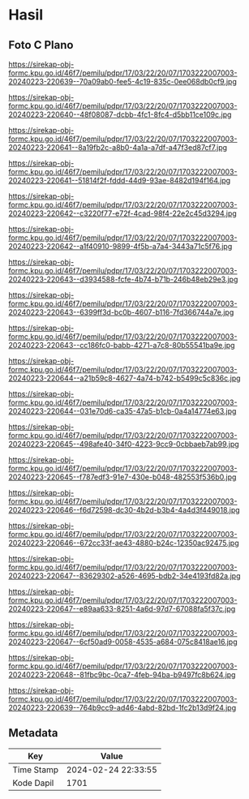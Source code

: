 # Hasil

## Foto C Plano

https://sirekap-obj-formc.kpu.go.id/46f7/pemilu/pdpr/17/03/22/20/07/1703222007003-20240223-220639--70a09ab0-fee5-4c19-835c-0ee068db0cf9.jpg

https://sirekap-obj-formc.kpu.go.id/46f7/pemilu/pdpr/17/03/22/20/07/1703222007003-20240223-220640--48f08087-dcbb-4fc1-8fc4-d5bb11ce109c.jpg

https://sirekap-obj-formc.kpu.go.id/46f7/pemilu/pdpr/17/03/22/20/07/1703222007003-20240223-220641--8a19fb2c-a8b0-4a1a-a7df-a47f3ed87cf7.jpg

https://sirekap-obj-formc.kpu.go.id/46f7/pemilu/pdpr/17/03/22/20/07/1703222007003-20240223-220641--51814f2f-fddd-44d9-93ae-8482d194f164.jpg

https://sirekap-obj-formc.kpu.go.id/46f7/pemilu/pdpr/17/03/22/20/07/1703222007003-20240223-220642--c3220f77-e72f-4cad-98f4-22e2c45d3294.jpg

https://sirekap-obj-formc.kpu.go.id/46f7/pemilu/pdpr/17/03/22/20/07/1703222007003-20240223-220642--a1f40910-9899-4f5b-a7a4-3443a71c5f76.jpg

https://sirekap-obj-formc.kpu.go.id/46f7/pemilu/pdpr/17/03/22/20/07/1703222007003-20240223-220643--d3934588-fcfe-4b74-b71b-246b48eb29e3.jpg

https://sirekap-obj-formc.kpu.go.id/46f7/pemilu/pdpr/17/03/22/20/07/1703222007003-20240223-220643--6399ff3d-bc0b-4607-b116-7fd366744a7e.jpg

https://sirekap-obj-formc.kpu.go.id/46f7/pemilu/pdpr/17/03/22/20/07/1703222007003-20240223-220643--cc186fc0-babb-4271-a7c8-80b55541ba9e.jpg

https://sirekap-obj-formc.kpu.go.id/46f7/pemilu/pdpr/17/03/22/20/07/1703222007003-20240223-220644--a21b59c8-4627-4a74-b742-b5499c5c836c.jpg

https://sirekap-obj-formc.kpu.go.id/46f7/pemilu/pdpr/17/03/22/20/07/1703222007003-20240223-220644--031e70d6-ca35-47a5-b1cb-0a4a14774e63.jpg

https://sirekap-obj-formc.kpu.go.id/46f7/pemilu/pdpr/17/03/22/20/07/1703222007003-20240223-220645--498afe40-34f0-4223-9cc9-0cbbaeb7ab99.jpg

https://sirekap-obj-formc.kpu.go.id/46f7/pemilu/pdpr/17/03/22/20/07/1703222007003-20240223-220645--f787edf3-91e7-430e-b048-482553f536b0.jpg

https://sirekap-obj-formc.kpu.go.id/46f7/pemilu/pdpr/17/03/22/20/07/1703222007003-20240223-220646--f6d72598-dc30-4b2d-b3b4-4a4d3f449018.jpg

https://sirekap-obj-formc.kpu.go.id/46f7/pemilu/pdpr/17/03/22/20/07/1703222007003-20240223-220646--672cc33f-ae43-4880-b24c-12350ac92475.jpg

https://sirekap-obj-formc.kpu.go.id/46f7/pemilu/pdpr/17/03/22/20/07/1703222007003-20240223-220647--83629302-a526-4695-bdb2-34e4193fd82a.jpg

https://sirekap-obj-formc.kpu.go.id/46f7/pemilu/pdpr/17/03/22/20/07/1703222007003-20240223-220647--e89aa633-8251-4a6d-97d7-67088fa5f37c.jpg

https://sirekap-obj-formc.kpu.go.id/46f7/pemilu/pdpr/17/03/22/20/07/1703222007003-20240223-220647--6cf50ad9-0058-4535-a684-075c8418ae16.jpg

https://sirekap-obj-formc.kpu.go.id/46f7/pemilu/pdpr/17/03/22/20/07/1703222007003-20240223-220648--81fbc9bc-0ca7-4feb-94ba-b9497fc8b624.jpg

https://sirekap-obj-formc.kpu.go.id/46f7/pemilu/pdpr/17/03/22/20/07/1703222007003-20240223-220639--764b9cc9-ad46-4abd-82bd-1fc2b13d9f24.jpg


## Metadata

| Key        | Value               |
| ---------- | ------------------- |
| Time Stamp | 2024-02-24 22:33:55 |
| Kode Dapil | 1701                |



